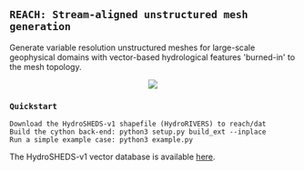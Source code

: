 ## `REACH: Stream-aligned unstructured mesh generation`

Generate variable resolution unstructured meshes for large-scale geophysical domains with vector-based hydrological features 'burned-in' to the mesh topology.

<p align="middle">
  <img src = "../master/img/reach_msh.png" hspace="0.25%">
</p>

### `Quickstart`

    Download the HydroSHEDS-v1 shapefile (HydroRIVERS) to reach/dat
    Build the cython back-end: python3 setup.py build_ext --inplace
    Run a simple example case: python3 example.py

The HydroSHEDS-v1 vector database is available [here](https://www.hydrosheds.org/products/hydrorivers).


